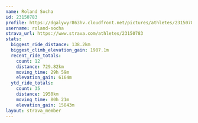 ```yaml
---
name: Roland Socha
id: 23150783
profile: https://dgalywyr863hv.cloudfront.net/pictures/athletes/23150783/14745672/4/large.jpg
username: roland-socha
strava_url: https://www.strava.com/athletes/23150783
stats:
  biggest_ride_distance: 138.2km
  biggest_climb_elevation_gain: 1987.1m
  recent_ride_totals:
    count: 12
    distance: 729.82km
    moving_time: 29h 59m
    elevation_gain: 6164m
  ytd_ride_totals:
    count: 35
    distance: 1950km
    moving_time: 80h 21m
    elevation_gain: 15843m
layout: strava_member
--- 
```

